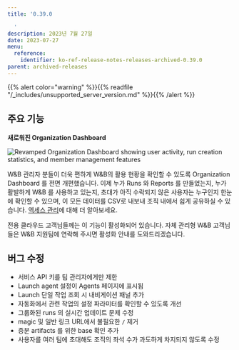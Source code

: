 ```yaml
---
title: '0.39.0

  '
description: 2023년 7월 27일
date: 2023-07-27
menu:
  reference:
    identifier: ko-ref-release-notes-releases-archived-0.39.0
parent: archived-releases
---
```


{{% alert color="warning" %}}{{% readfile "/_includes/unsupported_server_version.md" %}}{{% /alert %}}

## 주요 기능

**새로워진 Organization Dashboard**

![Revamped Organization Dashboard showing user activity, run creation statistics, and member management features](https://github.com/wandb/server/assets/47005026/ecfda350-2fc2-4023-a98c-d8eb67498957)

W&B 관리자 분들이 더욱 편하게 W&B의 활용 현황을 확인할 수 있도록 Organization Dashboard 를 전면 개편했습니다. 이제 누가 Runs 와 Reports 를 만들었는지, 누가 활발하게 W&B 를 사용하고 있는지, 초대가 아직 수락되지 않은 사용자는 누구인지 한눈에 확인할 수 있으며, 이 모든 데이터를 CSV로 내보내 조직 내에서 쉽게 공유하실 수 있습니다. [엑세스 관리](https://docs.wandb.ai/guides/hosting/iam/access-management-intro/)에 대해 더 알아보세요.

전용 클라우드 고객님들께는 이 기능이 활성화되어 있습니다. 자체 관리형 W&B 고객님들은 W&B 지원팀에 연락해 주시면 활성화 안내를 도와드리겠습니다.

## 버그 수정

- 서비스 API 키를 팀 관리자에게만 제한
- Launch agent 설정이 Agents 페이지에 표시됨
- Launch 단일 작업 조회 시 내비게이션 패널 추가
- 자동화에서 관련 작업의 설정 파라미터를 확인할 수 있도록 개선
- 그룹화된 runs 의 실시간 업데이트 문제 수정
- magic 및 일반 링크 URL에서 불필요한 `/` 제거
- 증분 artifacts 를 위한 base 확인 추가
- 사용자를 여러 팀에 초대해도 조직의 좌석 수가 과도하게 차지되지 않도록 수정
